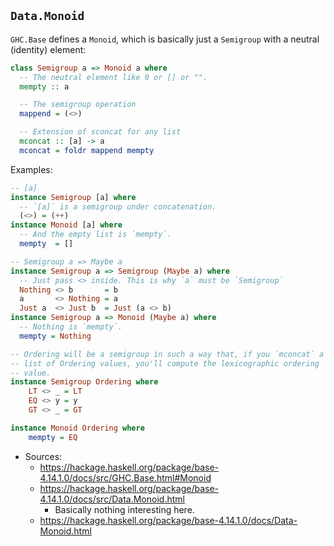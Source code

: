 ## `Data.Monoid`

`GHC.Base` defines a `Monoid`, which is basically just a `Semigroup`
with a neutral (identity) element:

```haskell
class Semigroup a => Monoid a where
  -- The neutral element like 0 or [] or "".
  mempty :: a

  -- The semigroup operation
  mappend = (<>)

  -- Extension of sconcat for any list
  mconcat :: [a] -> a
  mconcat = foldr mappend mempty
```

Examples:

```haskell
-- [a]
instance Semigroup [a] where
  -- `[a]` is a semigroup under concatenation.
  (<>) = (++)
instance Monoid [a] where
  -- And the empty list is `mempty`.
  mempty  = []

-- Semigroup a => Maybe a
instance Semigroup a => Semigroup (Maybe a) where
  -- Just pass <> inside. This is why `a` must be `Semigroup`
  Nothing <> b       = b
  a       <> Nothing = a
  Just a  <> Just b  = Just (a <> b)
instance Semigroup a => Monoid (Maybe a) where
  -- Nothing is `mempty`.
  mempty = Nothing

-- Ordering will be a semigroup in such a way that, if you `mconcat` a
-- list of Ordering values, you'll compute the lexicographic ordering
-- value.
instance Semigroup Ordering where
    LT <> _ = LT
    EQ <> y = y
    GT <> _ = GT

instance Monoid Ordering where
    mempty = EQ
```

* Sources:
  * https://hackage.haskell.org/package/base-4.14.1.0/docs/src/GHC.Base.html#Monoid
  * https://hackage.haskell.org/package/base-4.14.1.0/docs/src/Data.Monoid.html
    * Basically nothing interesting here.
  * https://hackage.haskell.org/package/base-4.14.1.0/docs/Data-Monoid.html
